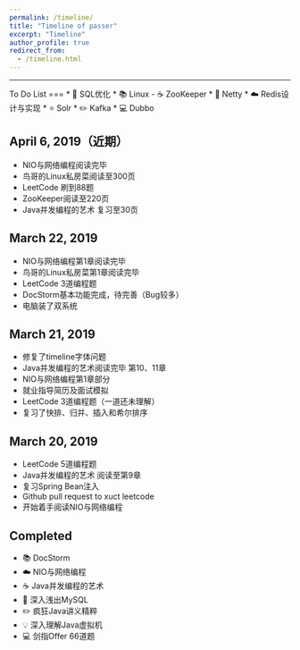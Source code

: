```yaml
---
permalink: /timeline/
title: "Timeline of passer"
excerpt: "Timeline"
author_profile: true
redirect_from:
  - /timeline.html
---
```

<hr/>
To Do List
===
* 💾 SQL优化
* 📚 Linux
- ☕️ ZooKeeper
* 🎨 Netty
* ☁️ Redis设计与实现
* ⭐️ Solr
* ✏️ Kafka
* 💻 Dubbo

April 6, 2019（近期）
---
- NIO与网络编程阅读完毕
- 鸟哥的Linux私房菜阅读至300页
- LeetCode 刷到88题
- ZooKeeper阅读至220页
- Java并发编程的艺术 复习至30页

March 22, 2019
---
- NIO与网络编程第1章阅读完毕
- 鸟哥的Linux私房菜第1章阅读完毕
- LeetCode 3道编程题
- DocStorm基本功能完成，待完善（Bug较多）
- 电脑装了双系统

March 21, 2019
---
- 修复了timeline字体问题
- Java并发编程的艺术阅读完毕 第10、11章
- NIO与网络编程第1章部分
- 就业指导简历及面试模拟
- LeetCode 3道编程题（一道还未理解）
- 复习了快排、归并、插入和希尔排序

March 20, 2019
---
- LeetCode 5道编程题
- Java并发编程的艺术 阅读至第9章
- 复习Spring Bean注入
- Github pull request to xuct leetcode
- 开始着手阅读NIO与网络编程

Completed
---
- 📚 DocStorm
- ☁️ NIO与网络编程
- ☕️ Java并发编程的艺术
- 🎨 深入浅出MySQL
- ✏️ 疯狂Java讲义精粹
- 💡 深入理解Java虚拟机
- 💻 剑指Offer 66道题
